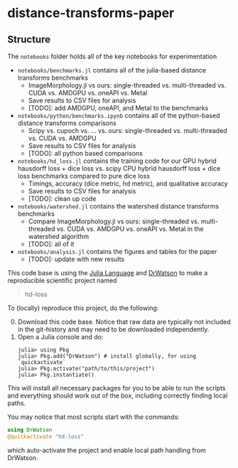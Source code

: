 # distance-transforms-paper

## Structure
The `notebooks` folder holds all of the key notebooks for experimentation
- `notebooks/benchmarks.jl` contains all of the julia-based distance transforms benchmarks
  - ImageMorphology.jl vs ours: single-threaded vs. multi-threaded vs. CUDA vs. AMDGPU vs. oneAPI vs. Metal
  - Save results to CSV files for analysis
  - [TODO]: add AMDGPU, oneAPI, and Metal to the benchmarks
- `notebooks/python/benchmarks.ipynb` contains all of the python-based distance transforms comparisons
  - Scipy vs. cupoch vs. ... vs. ours: single-threaded vs. multi-threaded vs. CUDA vs. AMDGPU
  - Save results to CSV files for analysis
  - [TODO]: all python based comparisons
- `notebooks/hd_loss.jl` contains the training code for our GPU hybrid hausdorff loss + dice loss vs. scipy CPU hybrid hausdorff loss + dice loss benchmarks compared to pure dice loss
  - Timings, accuracy (dice metric, hd metric), and qualitative accuracy
  - Save results to CSV files for analysis
  - [TODO]: clean up code
- `notebooks/watershed.jl` contains the watershed distance transforms benchmarks
  - Compare ImageMorphology.jl vs ours: single-threaded vs. multi-threaded vs. CUDA vs. AMDGPU vs. oneAPI vs. Metal in the watershed algorithm
  - [TODO]: all of it
- `notebooks/analysis.jl` contains the figures and tables for the paper
  - [TODO]: update with new results


This code base is using the [Julia Language](https://julialang.org/) and
[DrWatson](https://juliadynamics.github.io/DrWatson.jl/stable/)
to make a reproducible scientific project named
> hd-loss

To (locally) reproduce this project, do the following:

0. Download this code base. Notice that raw data are typically not included in the
   git-history and may need to be downloaded independently.
1. Open a Julia console and do:
   ```
   julia> using Pkg
   julia> Pkg.add("DrWatson") # install globally, for using `quickactivate`
   julia> Pkg.activate("path/to/this/project")
   julia> Pkg.instantiate()
   ```

This will install all necessary packages for you to be able to run the scripts and
everything should work out of the box, including correctly finding local paths.

You may notice that most scripts start with the commands:
```julia
using DrWatson
@quickactivate "hd-loss"
```
which auto-activate the project and enable local path handling from DrWatson.
